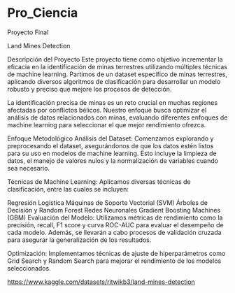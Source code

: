 # Pro_Ciencia
Proyecto Final 


Land Mines Detection

Descripción del Proyecto
Este proyecto tiene como objetivo incrementar la eficacia en la identificación de minas terrestres utilizando múltiples técnicas de machine learning. Partimos de un dataset específico de minas terrestres, aplicando diversos algoritmos de clasificación para desarrollar un modelo robusto y preciso que mejore los procesos de detección.

La identificación precisa de minas es un reto crucial en muchas regiones afectadas por conflictos bélicos. Nuestro enfoque busca optimizar el análisis de datos relacionados con minas, evaluando diferentes enfoques de machine learning para seleccionar el que mejor rendimiento ofrezca.

Enfoque Metodológico
Análisis del Dataset: Comenzamos explorando y preprocesando el dataset, asegurándonos de que los datos estén listos para su uso en modelos de machine learning. Esto incluye la limpieza de datos, el manejo de valores nulos y la normalización de variables cuando sea necesario.

Técnicas de Machine Learning: Aplicamos diversas técnicas de clasificación, entre las cuales se incluyen:

Regresión Logística
Máquinas de Soporte Vectorial (SVM)
Árboles de Decisión y Random Forest
Redes Neuronales
Gradient Boosting Machines (GBM)
Evaluación del Modelo: Utilizamos métricas de rendimiento como la precisión, recall, F1 score y curva ROC-AUC para evaluar el desempeño de cada modelo. Además, se llevarán a cabo procesos de validación cruzada para asegurar la generalización de los resultados.

Optimización: Implementamos técnicas de ajuste de hiperparámetros como Grid Search y Random Search para mejorar el rendimiento de los modelos seleccionados.

https://www.kaggle.com/datasets/ritwikb3/land-mines-detection